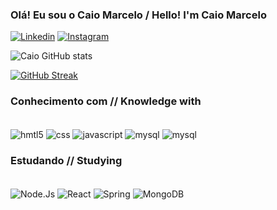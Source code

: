 ### Olá! Eu sou o Caio Marcelo / Hello! I'm Caio Marcelo

[![Linkedin](https://img.shields.io/badge/LinkedIn-0077B5?style=for-the-badge&logo=linkedin&logoColor=white)](https://www.linkedin.com/in/caio-marcelo-lima-ildefonso-campos-08728a26a/)
[![Instagram](https://img.shields.io/badge/Instagram-E4405F?style=for-the-badge&logo=instagram&logoColor=white)](https://www.instagram.com/caiomarcelo79_/)

![Caio GitHub stats](https://github-readme-stats.vercel.app/api?username=caiomarcelo79&show_icons=true&theme=merko)

[![GitHub Streak](https://streak-stats.demolab.com?user=caiomarcelo79&theme=merko&border_radius=3)](https://git.io/streak-stats)

### Conhecimento com // Knowledge with



<div style="display: inline_block"><br>
  
<img align="center" alt = "hmtl5" src="https://img.shields.io/badge/HTML5-E34F26?style=for-the-badge&logo=html5&logoColor=white">
<img align="center" alt = "css" src="https://img.shields.io/badge/CSS3-1572B6?style=for-the-badge&logo=css3&logoColor=white">
<img align="center" alt = "javascript" src="https://img.shields.io/badge/JavaScript-F7DF1E?style=for-the-badge&logo=javascript&logoColor=black">
<img align="center" alt = "mysql" src="https://img.shields.io/badge/Bootstrap-59287A?style=for-the-badge&logo=bootstrap&logoColor=white">
<img align="center" alt = "mysql" src="https://img.shields.io/badge/MySQL-4C7CBC?style=for-the-badge&logo=mysql&logoColor=white">

</div>

### Estudando // Studying

<div style="display: inline_block;"><br>


<img align="center" alt = "Node.Js" src="https://img.shields.io/badge/Node%20js-339933?style=for-the-badge&logo=nodedotjs&logoColor=white">
<img align="center" alt = "React" src="https://img.shields.io/badge/React%20js-00B6FF?style=for-the-badge&logo=react&logoColor=black">
<img align="center" alt = "Spring" src="https://img.shields.io/badge/Spring-2BB128?style=for-the-badge&logo=spring&logoColor=white">
<img align="center" alt = "MongoDB" src="https://img.shields.io/badge/MongoDB-4EA94B?style=for-the-badge&logo=mongodb&logoColor=white">


</div>
